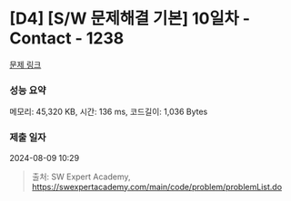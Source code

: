 # [D4] [S/W 문제해결 기본] 10일차 - Contact - 1238 

[문제 링크](https://swexpertacademy.com/main/code/problem/problemDetail.do?contestProbId=AV15B1cKAKwCFAYD) 

### 성능 요약

메모리: 45,320 KB, 시간: 136 ms, 코드길이: 1,036 Bytes

### 제출 일자

2024-08-09 10:29



> 출처: SW Expert Academy, https://swexpertacademy.com/main/code/problem/problemList.do
